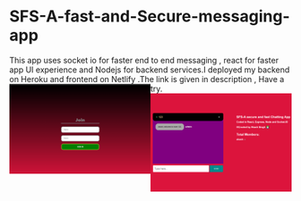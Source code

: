 # SFS-A-fast-and-Secure-messaging-app
This app uses socket io for faster end to end messaging , react for faster app UI experience and Nodejs for backend services.I deployed my backend on Heroku and frontend on Netlify .The link is given in description , Have a try.
<img src="https://github.com/akashrajput25/SFS-A-fast-and-Secure-messaging-app/blob/master/loginpage.png" height=50% width=50% align=left>
<img src="https://github.com/akashrajput25/SFS-A-fast-and-Secure-messaging-app/blob/master/chatUI.png" height=50% width=50% align=right>
